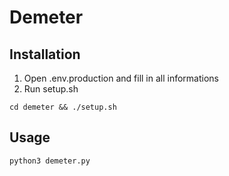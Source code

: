 Demeter
======

## Installation
1. Open .env.production and fill in all informations
2. Run setup.sh
```
cd demeter && ./setup.sh
```

## Usage
```
python3 demeter.py
```

